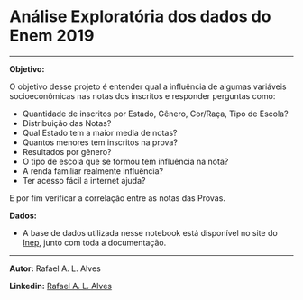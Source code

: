 # Análise Exploratória dos dados do Enem 2019
<hr/>

**Objetivo:**

O objetivo desse projeto é entender qual a influência de algumas variáveis socioeconômicas nas notas dos inscritos e responder perguntas como:  

- Quantidade de inscritos por Estado, Gênero, Cor/Raça, Tipo de Escola?
- Distribuição das Notas?
- Qual Estado tem a maior media de notas?
- Quantos menores tem inscritos na prova?
- Resultados por gênero?
- O tipo de escola que se formou tem influência na nota?
- A renda familiar realmente influência? 
- Ter acesso fácil a internet ajuda? 

E por fim verificar a correlação entre as notas das Provas.

**Dados:**

- A base de dados utilizada nesse notebook está disponível no site do [Inep](http://inep.gov.br/microdados), junto com toda a documentação.

<hr/>

**Autor:** Rafael A. L. Alves

**Linkedin:** [Rafael A. L. Alves](https://www.linkedin.com/in/rafael-a-l-alves/)
